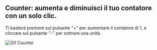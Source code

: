 ## Counter: aumenta e diminuisci il tuo contatore con un solo clic.

Ti basterà premere sul pulsante "+" per aumentare il contatore di 1, e cliccare sul pulsante "-" per sottrare una unità.

![Gif Counter](https://github.com/CarloDeLuce/Counter/assets/155926130/2b4a1d89-44ea-4334-a604-9328ad9c97dc)




